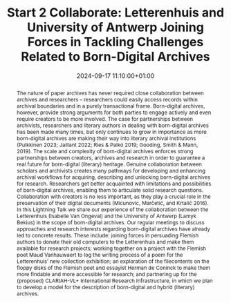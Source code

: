 ---
abstract: "The nature of paper archives has never required close collaboration between
  archives and researchers – researchers could easily access records within archival
  boundaries and in a purely transactional frame. Born-digital archives, however,
  provide strong arguments for both parties to engage actively and even require creators
  to be more involved. The case for partnerships between archivists, researchers and
  literary authors in dealing with born-digital archives has been made many times,
  but only continues to grow in importance as more born-digital archives are making
  their way into literary archival institutions (Pulkkinen 2023; Jaillant 2022; Ries
  & Palkó 2019; Gooding, Smith & Mann, 2019). \nThe scale and complexity of born-digital
  archives enforces strong partnerships between creators, archives and research in
  order to guarantee a real future for born-digital (literary) heritage. Genuine collaboration
  between scholars and archivists creates many pathways for developing and enhancing
  archival workflows for acquiring, describing and unlocking born-digital archives
  for research. Researchers get better acquainted with limitations and possibilities
  of born-digital archives, enabling them to articulate solid research questions.
  Collaboration with creators is no less important, as they play a crucial role in
  the preservation of their digital documents (Micunovic, Marčetić, and Krtalić 2016).\nIn
  this Lightning Talk we share our experience of the collaboration between the Letterenhuis
  (Isabelle Van Ongeval) and the University of Antwerp (Lamyk Bekius) in the scope
  of born-digital archives. Our regular meetings to discuss approaches and research
  interests regarding born-digital archives have already led to concrete results.
  These include: joining forces in persuading Flemish authors to donate their old
  computers to the Letterenhuis and make them available for research projects; working
  together on a project with the Flemish poet Maud Vanhauwaert to log the writing
  process of a poem for the Letterenhuis’ new collection exhibition; an exploration
  of the filecontents on the floppy disks of the Flemish poet and essayist Herman
  de Coninck to make them more findable and more accessible for research; and partnering
  up for the (proposed) CLARIAH-VL+ International Research Infrastructure, in which
  we plan to develop a model for the description of born-digital and hybrid (literary)
  archives."
creators:
- Lamyk Bekius
- isabelle van ongeval
date: 2024-09-17 11:10:00+01:00
document_url: https://zenodo.org/records/13745238/download/pdf
grand_parent: iPRES
institutions: []
keywords:
- managing access
- start 2 preserve
landing_page_url: https://zenodo.org/records/13745238
language: eng
layout: publication
license: Creative Commons Attribution 4.0 (CC-BY-4.0)
notes_url: https://docs.google.com/document/d/1q7uNrEVGePdeRV2G9qDrO4AfNgIr2YY_xpKU99e61Yo/edit#heading=h.aar4tupij1po
parent: iPRES 2024
publication_type: lightning talk
size: null
slides_url: https://zenodo.org/records/13759303
source_name: iPRES
stream_url: ''
title: 'Start 2 Collaborate: Letterenhuis and University of Antwerp Joining Forces
  in Tackling Challenges Related to Born-Digital Archives'
year: 2024
---